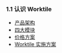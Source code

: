 ### 1.1 认识 Worktile
* [产品架构](/ru-men-zhi-nan/ren-shi-worktile/chan-pin-jia-gou.md)
* [四大模块](/ru-men-zhi-nan/ren-shi-worktile/si-da-gong-neng-mo-kuai.md)
* [价格方案](/ru-men-zhi-nan/ren-shi-worktile/jia-ge-fang-an.md)
* [Worktile 实施方案](/ru-men-zhi-nan/ren-shi-worktile/worktile-shi-shi-fang-an.md)
